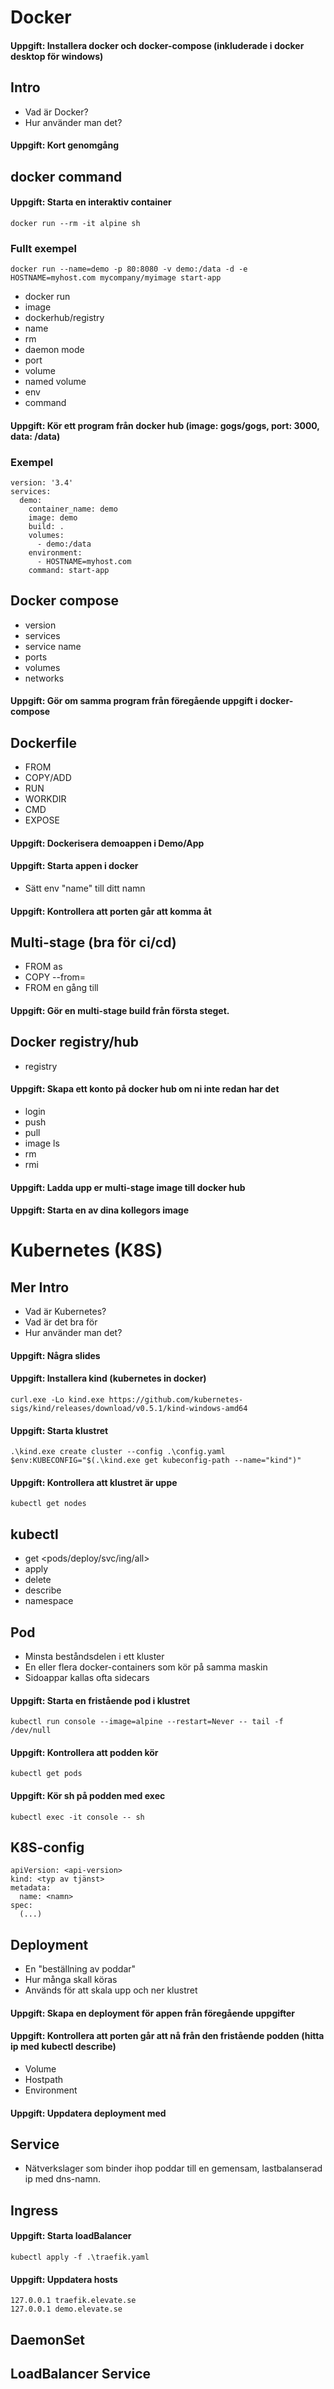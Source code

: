 # Docker

#### Uppgift: Installera docker och docker-compose (inkluderade i docker desktop för windows)

## Intro

- Vad är Docker?
- Hur använder man det?

#### Uppgift: Kort genomgång

## docker command

#### Uppgift: Starta en interaktiv container

```
docker run --rm -it alpine sh
```

### Fullt exempel

```
docker run --name=demo -p 80:8080 -v demo:/data -d -e HOSTNAME=myhost.com mycompany/myimage start-app
```

- docker run
- image
- dockerhub/registry
- name
- rm
- daemon mode
- port
- volume
- named volume
- env
- command

#### Uppgift: Kör ett program från docker hub (image: gogs/gogs, port: 3000, data: /data)

### Exempel

```
version: '3.4'
services:
  demo:
    container_name: demo
    image: demo
    build: .
    volumes:
      - demo:/data
    environment:
      - HOSTNAME=myhost.com
    command: start-app
```

## Docker compose

- version
- services
- service name
- ports
- volumes
- networks

#### Uppgift: Gör om samma program från föregående uppgift i docker-compose

## Dockerfile

- FROM
- COPY/ADD
- RUN
- WORKDIR
- CMD
- EXPOSE

#### Uppgift: Dockerisera demoappen i Demo/App
#### Uppgift: Starta appen i docker
- Sätt env "name" till ditt namn
#### Uppgift: Kontrollera att porten går att komma åt

## Multi-stage (bra för ci/cd)

- FROM as
- COPY --from=
- FROM en gång till

#### Uppgift: Gör en multi-stage build från första steget.

## Docker registry/hub

- registry

#### Uppgift: Skapa ett konto på docker hub om ni inte redan har det

- login
- push
- pull
- image ls
- rm
- rmi

#### Uppgift: Ladda upp er multi-stage image till docker hub

#### Uppgift: Starta en av dina kollegors image

# Kubernetes (K8S)
## Mer Intro

- Vad är Kubernetes?
- Vad är det bra för
- Hur använder man det?

#### Uppgift: Några slides

#### Uppgift: Installera kind (kubernetes in docker)

```
curl.exe -Lo kind.exe https://github.com/kubernetes-sigs/kind/releases/download/v0.5.1/kind-windows-amd64
```

#### Uppgift: Starta klustret

```
.\kind.exe create cluster --config .\config.yaml
$env:KUBECONFIG="$(.\kind.exe get kubeconfig-path --name="kind")"
```

#### Uppgift: Kontrollera att klustret är uppe

```
kubectl get nodes
```

## kubectl
- get <pods/deploy/svc/ing/all>
- apply
- delete
- describe
- namespace

## Pod

- Minsta beståndsdelen i ett kluster
- En eller flera docker-containers som kör på samma maskin
- Sidoappar kallas ofta sidecars

#### Uppgift: Starta en fristående pod i klustret
```
kubectl run console --image=alpine --restart=Never -- tail -f /dev/null
```

#### Uppgift: Kontrollera att podden kör
```
kubectl get pods
```

#### Uppgift: Kör sh på podden med exec
```
kubectl exec -it console -- sh
```

## K8S-config

```
apiVersion: <api-version>
kind: <typ av tjänst>
metadata:
  name: <namn>
spec:
  (...)
```

## Deployment
- En "beställning av poddar"
- Hur många skall köras
- Används för att skala upp och ner klustret

#### Uppgift: Skapa en deployment för appen från föregående uppgifter
#### Uppgift: Kontrollera att porten går att nå från den fristående podden (hitta ip med kubectl describe)

- Volume
- Hostpath
- Environment

#### Uppgift: Uppdatera deployment med 

## Service
- Nätverkslager som binder ihop poddar till en gemensam, lastbalanserad ip med dns-namn.

## Ingress

#### Uppgift: Starta loadBalancer
```
kubectl apply -f .\traefik.yaml
```

#### Uppgift: Uppdatera hosts
```
127.0.0.1 traefik.elevate.se
127.0.0.1 demo.elevate.se
```


## DaemonSet

## LoadBalancer Service
